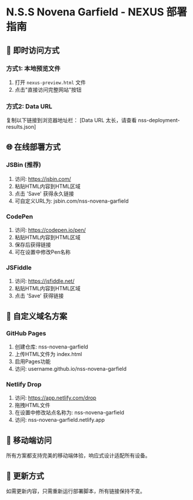 
# N.S.S Novena Garfield - NEXUS 部署指南

## 🚀 即时访问方式

### 方式1: 本地预览文件
1. 打开 `nexus-preview.html` 文件
2. 点击"直接访问完整网站"按钮

### 方式2: Data URL
复制以下链接到浏览器地址栏：
[Data URL 太长，请查看 nss-deployment-results.json]

## 🌐 在线部署方式

### JSBin (推荐)
1. 访问: https://jsbin.com/
2. 粘贴HTML内容到HTML区域
3. 点击 'Save' 获得永久链接
4. 可自定义URL为: jsbin.com/nss-novena-garfield

### CodePen
1. 访问: https://codepen.io/pen/
2. 粘贴HTML内容到HTML区域
3. 保存后获得链接
4. 可在设置中修改Pen名称

### JSFiddle
1. 访问: https://jsfiddle.net/
2. 粘贴HTML内容到HTML区域
3. 点击 'Save' 获得链接

## 🎯 自定义域名方案

### GitHub Pages
1. 创建仓库: nss-novena-garfield
2. 上传HTML文件为 index.html
3. 启用Pages功能
4. 访问: username.github.io/nss-novena-garfield

### Netlify Drop
1. 访问: https://app.netlify.com/drop
2. 拖拽HTML文件
3. 在设置中修改站点名称为: nss-novena-garfield
4. 访问: nss-novena-garfield.netlify.app

## 📱 移动端访问
所有方案都支持完美的移动端体验，响应式设计适配所有设备。

## 🔄 更新方式
如需更新内容，只需重新运行部署脚本，所有链接保持不变。
    